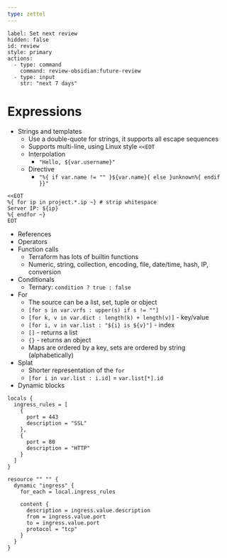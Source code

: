 ```yaml
---
type: zettel
---
```


```meta-bind-button
label: Set next review
hidden: false
id: review
style: primary
actions:
  - type: command
    command: review-obsidian:future-review
  - type: input
    str: "next 7 days"
```

# Expressions

- Strings and templates
	- Use a double-quote for strings, it supports all escape sequences
	- Supports multi-line, using Linux style `<<EOT`
	- Interpolation
		- `"Hello, ${var.username}"`
	- Directive
		- `"%{ if var.name != "" }${var.name}{ else }unknown%{ endif }}"`

```jinja2
<<EOT
%{ for ip in project.*.ip ~} # strip whitespace
Server IP: ${ip}
%{ endfor ~}
EOT
```

- References
- Operators
- Function calls
	- Terraform has lots of builtin functions
	- Numeric, string, collection, encoding, file, date/time, hash, IP, conversion
- Conditionals
	- Ternary: `condition ? true : false`
- For
	- The source can be a list, set, tuple or object
	- `[for s in var.vrfs : upper(s) if s != ""]`
	- `[for k, v in var.dict : length(k) + length(v)]` - key/value
	- `[for i, v in var.list : "${i} is ${v}"]` - index
	- `[]` - returns a list
	- `{}` - returns an object
	- Maps are ordered by a key, sets are ordered by string (alphabetically)
- Splat
	- Shorter representation of the `for`
	- `[for i in var.list : i.id]` = `var.list[*].id`
- Dynamic blocks

```text
locals {
  ingress_rules = [
    {
      port = 443
      description = "SSL"
    },
    {
      port = 80
      description = "HTTP"
    }
  ]
}

resource "" "" {
  dynamic "ingress" {
    for_each = local.ingress_rules

    content {
      description = ingress.value.description
      from = ingress.value.port
      to = ingress.value.port
      protocol = "tcp"
    }
  }
}
```
